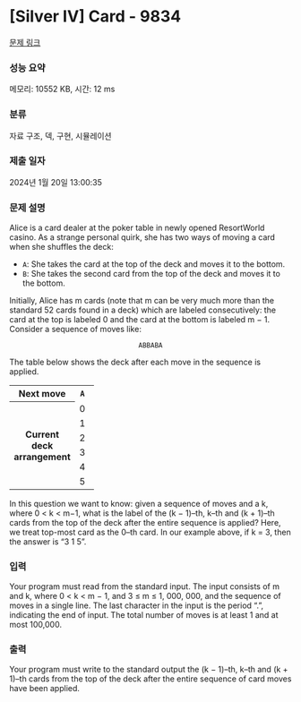 # [Silver IV] Card - 9834 

[문제 링크](https://www.acmicpc.net/problem/9834) 

### 성능 요약

메모리: 10552 KB, 시간: 12 ms

### 분류

자료 구조, 덱, 구현, 시뮬레이션

### 제출 일자

2024년 1월 20일 13:00:35

### 문제 설명

<p>Alice is a card dealer at the poker table in newly opened ResortWorld casino. As a strange personal quirk, she has two ways of moving a card when she shuffles the deck:</p>

<ul>
	<li><code>A</code>: She takes the card at the top of the deck and moves it to the bottom.</li>
	<li><code>B</code>: She takes the second card from the top of the deck and moves it to the bottom.</li>
</ul>

<p>Initially, Alice has m cards (note that m can be very much more than the standard 52 cards found in a deck) which are labeled consecutively: the card at the top is labeled 0 and the card at the bottom is labeled m − 1. Consider a sequence of moves like:</p>

<p style="text-align: center;"><code>ABBABA</code></p>

<p>The table below shows the deck after each move in the sequence is applied.</p>

<table class="table table table-bordered" style="width: 30%;">
	<tbody>
		<tr>
			<th style="text-align: center;">Next move</th>
			<th style="text-align: center;"><code>A</code></th>
			<th style="text-align: center;"><code>B</code></th>
			<th style="text-align: center;"><code>B</code></th>
			<th style="text-align: center;"><code>A</code></th>
			<th style="text-align: center;"><code>B</code></th>
			<th style="text-align: center;"><code>A</code></th>
			<th style="text-align: center;"> </th>
		</tr>
		<tr>
			<th rowspan="6" style="text-align: center; vertical-align: middle;">Current<br>
			deck<br>
			arrangement</th>
			<td style="text-align: center;">0</td>
			<td style="text-align: center;">1</td>
			<td style="text-align: center;">1</td>
			<td style="text-align: center;">1</td>
			<td style="text-align: center;">4</td>
			<td style="text-align: center;">4</td>
			<td style="text-align: center;">0</td>
		</tr>
		<tr>
			<td style="text-align: center;">1</td>
			<td style="text-align: center;">2</td>
			<td style="text-align: center;">3</td>
			<td style="text-align: center;">4</td>
			<td style="text-align: center;">5</td>
			<td style="text-align: center;">0</td>
			<td style="text-align: center;">2</td>
		</tr>
		<tr>
			<td style="text-align: center;">2</td>
			<td style="text-align: center;">3</td>
			<td style="text-align: center;">4</td>
			<td style="text-align: center;">5</td>
			<td style="text-align: center;">0</td>
			<td style="text-align: center;">2</td>
			<td style="text-align: center;">3</td>
		</tr>
		<tr>
			<td style="text-align: center;">3</td>
			<td style="text-align: center;">4</td>
			<td style="text-align: center;">5</td>
			<td style="text-align: center;">0</td>
			<td style="text-align: center;">2</td>
			<td style="text-align: center;">3</td>
			<td style="text-align: center;">1</td>
		</tr>
		<tr>
			<td style="text-align: center;">4</td>
			<td style="text-align: center;">5</td>
			<td style="text-align: center;">0</td>
			<td style="text-align: center;">2</td>
			<td style="text-align: center;">3</td>
			<td style="text-align: center;">1</td>
			<td style="text-align: center;">5</td>
		</tr>
		<tr>
			<td style="text-align: center;">5</td>
			<td style="text-align: center;">0</td>
			<td style="text-align: center;">2</td>
			<td style="text-align: center;">3</td>
			<td style="text-align: center;">1</td>
			<td style="text-align: center;">5</td>
			<td style="text-align: center;">4</td>
		</tr>
	</tbody>
</table>

<p>In this question we want to know: given a sequence of moves and a k, where 0 < k < m−1, what is the label of the (k − 1)–th, k–th and (k + 1)–th cards from the top of the deck after the entire sequence is applied? Here, we treat top-most card as the 0–th card. In our example above, if k = 3, then the answer is “3 1 5”.</p>

### 입력 

 <p>Your program must read from the standard input. The input consists of m and k, where 0 < k < m − 1, and 3 ≤ m ≤ 1, 000, 000, and the sequence of moves in a single line. The last character in the input is the period “.”, indicating the end of input. The total number of moves is at least 1 and at most 100,000.</p>

### 출력 

 <p>Your program must write to the standard output the (k − 1)–th, k–th and (k + 1)–th cards from the top of the deck after the entire sequence of card moves have been applied.</p>

